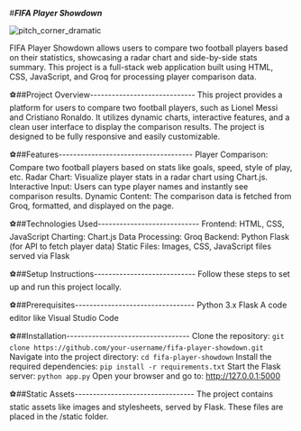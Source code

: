 #***FIFA Player Showdown***


![pitch_corner_dramatic](https://github.com/user-attachments/assets/a12e206f-0c77-453c-9acf-7edbbaffddaf)

FIFA Player Showdown allows users to compare two football players based on their statistics, showcasing a radar chart and side-by-side stats summary. This project is a full-stack web application built using HTML, CSS, JavaScript, and Groq for processing player comparison data.

⚽##Project Overview-----------------------------
This project provides a platform for users to compare two football players, such as Lionel Messi and Cristiano Ronaldo. It utilizes dynamic charts, interactive features, and a clean user interface to display the comparison results. The project is designed to be fully responsive and easily customizable.

⚽##Features-------------------------------------
Player Comparison: Compare two football players based on stats like goals, speed, style of play, etc.
Radar Chart: Visualize player stats in a radar chart using Chart.js.
Interactive Input: Users can type player names and instantly see comparison results.
Dynamic Content: The comparison data is fetched from Groq, formatted, and displayed on the page.

⚽##Technologies Used----------------------------
Frontend: HTML, CSS, JavaScript
Charting: Chart.js
Data Processing: Groq
Backend: Python Flask (for API to fetch player data)
Static Files: Images, CSS, JavaScript files served via Flask

⚽##Setup Instructions----------------------------
Follow these steps to set up and run this project locally.

⚽##Prerequisites---------------------------------
Python 3.x
Flask
A code editor like Visual Studio Code

⚽##Installation----------------------------------
Clone the repository:
`git clone https://github.com/your-username/fifa-player-showdown.git`
Navigate into the project directory:
`cd fifa-player-showdown`
Install the required dependencies:
`pip install -r requirements.txt`
Start the Flask server:
`python app.py`
Open your browser and go to:
http://127.0.0.1:5000

⚽##Static Assets---------------------------------
The project contains static assets like images and stylesheets, served by Flask. These files are placed in the /static folder.
